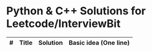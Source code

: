 # Python & C++ Solutions for Leetcode/InterviewBit 

| # | Title | Solution | Basic idea (One line) |
|---| ----- | -------- | --------------------- |

